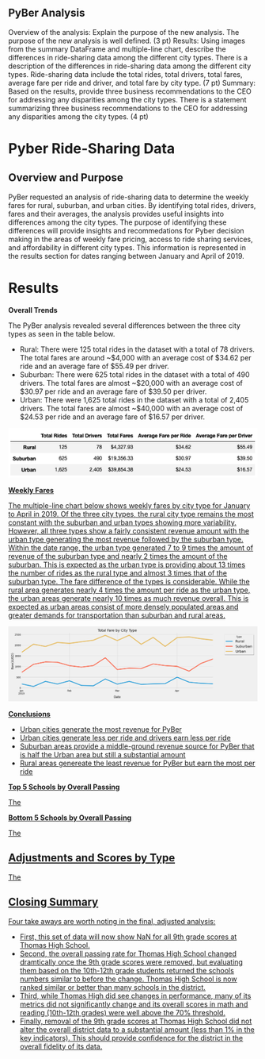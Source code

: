 ## PyBer Analysis ##

Overview of the analysis: Explain the purpose of the new analysis. The purpose of the new analysis is well defined. (3 pt)
Results: Using images from the summary DataFrame and multiple-line chart, describe the differences in ride-sharing data among the different city types.
There is a description of the differences in ride-sharing data among the different city types. Ride-sharing data include the total rides, total drivers, total fares, average fare per ride and driver, and total fare by city type. (7 pt)
Summary: Based on the results, provide three business recommendations to the CEO for addressing any disparities among the city types. There is a statement summarizing three business recommendations to the CEO for addressing any disparities among the city types. (4 pt)


# Pyber Ride-Sharing Data #

## Overview and Purpose ##

PyBer requested an analysis of ride-sharing data to determine the weekly fares for rural, suburban, and urban cities. By identifying total rides, drivers, fares and their averages, the analysis provides useful insights into differences among the city types. The purpose of identifying these differences will provide insights and recommedations for Pyber decision making in the areas of weekly fare pricing, access to ride sharing services, and affordability in different city types. This information is represented in the results section for dates ranging between January and April of 2019. 

# Results #

**Overall Trends**

The PyBer analysis revealed several differences between the three city types as seen in the table below. 
 - Rural: There were 125 total rides in the dataset with a total of 78 drivers. The total fares are around ~$4,000 with an average cost of $34.62 per ride and an average fare of $55.49 per driver. 
 - Suburban: There were 625 total rides in the dataset with a total of 490 drivers. The total fares are almost ~$20,000 with an average cost of $30.97 per ride and an average fare of $39.50 per driver. 
 - Urban: There were 1,625 total rides in the dataset with a total of 2,405 drivers. The total fares are almost ~$40,000 with an average cost of $24.53 per ride and an average fare of $16.57 per driver. 

<p align="center">
<img src="https://github.com/teachjanderson/PyBer_Analysis/blob/45d3c16bce462534c1189ad0e74686ea1a7a3ff0/analysis/Ride-sharing.png" />

<u>**Weekly Fares**<u>
 
The multiple-line chart below shows weekly fares by city type for January to April in 2019. Of the three city types, the rural city type remains the most constant with the suburban and urban types showing more variability. However, all three types show a fairly consistent revenue amount with the urban type generating the most revenue followed by the suburban type. Within the date range, the urban type generated 7 to 9 times the amount of revenue of the suburban type and nearly 2 times the amount of the suburban. This is expected as the urban type is providing about 13 times the number of rides as the rural type and almost 3 times that of the suburban type. The fare difference of the types is considerable. While the rural area generates nearly 4 times the amount per ride as the urban type, the urban areas generate nearly 10 times as much revenue overall. This is expected as urban areas consist of more densely populated areas and greater demands for transportation than suburban and rural areas.  
 
 <p align="center">
<img src="https://github.com/teachjanderson/PyBer_Analysis/blob/45d3c16bce462534c1189ad0e74686ea1a7a3ff0/analysis/PyBer_fare_summary.png" />
  
**Conclusions**
 - Urban cities generate the most revenue for PyBer
 - Urban cities generate less per ride and drivers earn less per ride
 - Suburban areas provide a middle-ground revenue source for PyBer that is half the Urban area but still a substantial amount
 - Rural areas genereate the least revenue for PyBer but earn the most per ride
  
 
  
    

    
**Top 5 Schools by Overall Passing**

The   
    
**Bottom 5 Schools by Overall Passing**

The

## Adjustments and Scores by Type ##

The
      
## Closing Summary ##
  
Four take aways are worth noting in the final, adjusted analysis:
  - First, this set of data will now show NaN for all 9th grade scores at Thomas High School. 
  - Second, the overall passing rate for Thomas High School changed dramtically once the 9th grade scores were removed, but evaluating them based on the 10th-12th grade students returned the schools numbers similar to before the change. Thomas High School is now ranked similar or better than many schools in the district. 
  - Third, while Thomas High did see changes in performance, many of its metrics did not significantly change and its overall scores in math and reading (10th-12th grades) were well above the 70% threshold. 
  - Finally, removal of the 9th grade scores at Thomas High School did not alter the overall district data to a substantial amount (less than 1% in the key indicators). This should provide confidence for the district in the overall fidelity of its data. 
